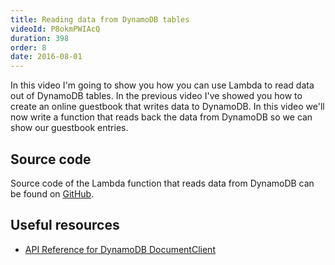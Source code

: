 ```yaml
---
title: Reading data from DynamoDB tables
videoId: P8okmPWIAcQ
duration: 398
order: 8
date: 2016-08-01
---
```


In this video I'm going to show you how you can use Lambda to read data out of DynamoDB tables. In the previous video I've showed you how to create an online guestbook that writes data to DynamoDB. In this video we'll now write a function that reads back the data from DynamoDB so we can show our guestbook entries.

## Source code
Source code of the Lambda function that reads data from DynamoDB can be found on <a href="https://github.com/SavjeeTutorials/getting-started-with-lambda/tree/master/08-read-from-dynamodb" target="_blank">GitHub</a>.

## Useful resources
* <a href="http://docs.aws.amazon.com/AWSJavaScriptSDK/latest/AWS/DynamoDB/DocumentClient.html" target="_blank">API Reference for DynamoDB DocumentClient</a>